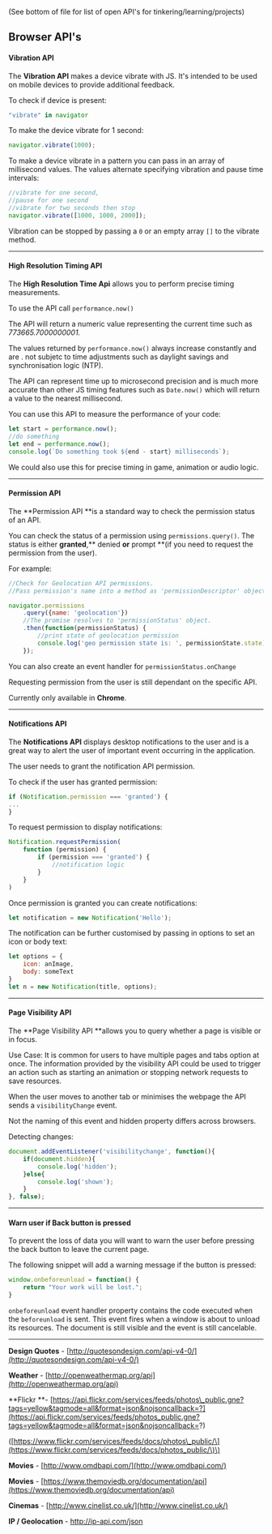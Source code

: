 \(See bottom of file for list of open API's for tinkering/learning/projects\)

## Browser API's

#### Vibration API

The **Vibration API** makes a device vibrate with JS. It's intended to be used on mobile devices to provide additional feedback.

To check if device is present:

```js
"vibrate" in navigator
```

To make the device vibrate for 1 second:

```js
navigator.vibrate(1000);
```

To make a device vibrate in a pattern you can pass in an array of millisecond values. The values alternate specifying vibration and pause time intervals:

```js
//vibrate for one second,
//pause for one second
//vibrate for two seconds then stop
navigator.vibrate([1000, 1000, 2000]);
```

Vibration can be stopped by passing a `0` or an empty array `[]` to the vibrate method.

---

#### High Resolution Timing API

The **High Resolution Time Api** allows you to perform precise timing measurements.

To use the API call `performance.now()`

The API will return a numeric value representing the current time such as _773665.7000000001._

The values returned by `performance.now()` always increase constantly and are . not subjetc to time adjustments such as daylight savings and synchronisation logic \(NTP\).

The API can represent time up to microsecond precision and is much more accurate than other JS timing features such as `Date.now()` which will return a value to the nearest millisecond.

You can use this API to measure the performance of your code:

```js
let start = performance.now();
//do something
let end = performance.now();
console.log(`Do something took ${end - start} milliseconds`);
```

We could also use this for precise timing in game, animation or audio logic.

---

#### Permission API

The **Permission API **is a standard way to check the permission status of an API.

You can check the status of a permission using `permissions.query()`. The status is either **granted**,** denied **or** prompt **\(if you need to request the permission from the user\).

For example:

```js
//Check for Geolocation API permissions.
//Pass permission's name into a method as 'permissionDescriptor' object.

navigator.permissions
    .query({name: 'geolocation'})
    //The promise resolves to 'permissionStatus' object.
    .then(function(permissionStatus) {
        //print state of geolocation permission
        console.log('geo permission state is: ', permissionState.state);
    });
```

You can also create an event handler for `permissionStatus.onChange`

Requesting permission from the user is still dependant on the specific API.

Currently only available in **Chrome**.

---

#### Notifications API

The **Notifications API** displays desktop notifications to the user and is a great way to alert the user of important event occurring in the application.

The user needs to grant the notification API permission.

To check if the user has granted permission:

```js
if (Notification.permission === 'granted') {
...
}
```

To request permission to display notifications:

```js
Notification.requestPermission(
    function (permission) {
        if (permission === 'granted') {
            //notification logic
        }
    }
)
```

Once permission is granted you can create notifications:

```js
let notification = new Notification('Hello');
```

The notification can be further customised by passing in options to set an icon or body text:

```js
let options = {
    icon: anImage,
    body: someText
}
let n = new Notification(title, options);
```

---

#### **Page Visibility API**

The **Page Visibility API **allows you to query whether a page is visible or in focus.

Use Case: It is common for users to have multiple pages and tabs option at once. The information provided by the visibility API could be used to trigger an action such as starting an animation or stopping network requests to save resources.

When the user moves to another tab or minimises the webpage the API sends a `visibilityChange` event.

Not the naming of this event and hidden property differs across browsers.

Detecting changes:

```js
document.addEventListener('visibilitychange', function(){
    if(document.hidden){
        console.log('hidden');
    }else{
        console.log('shown');
    }
}, false);
```

---

#### Warn user if Back button is pressed

To prevent the loss of data you will want to warn the user before pressing the back button to leave the current page.

The following snippet will add a warning message if the button is pressed:

```js
window.onbeforeunload = function() {
    return "Your work will be lost.";
}
```

`onbeforeunload` event handler property contains the code executed when the `beforeunload` is sent. This event fires when a window is about to unload its resources. The document is still visible and the event is still cancelable.

---

**Design Quotes** - [http://quotesondesign.com/api-v4-0/](http://quotesondesign.com/api-v4-0/)

**Weather** - [http://openweathermap.org/api](http://openweathermap.org/api)

**Flickr **- [https://api.flickr.com/services/feeds/photos\_public.gne?tags=yellow&tagmode=all&format=json&nojsoncallback=?](https://api.flickr.com/services/feeds/photos_public.gne?tags=yellow&tagmode=all&format=json&nojsoncallback=?)

\([https://www.flickr.com/services/feeds/docs/photos\_public/\](https://www.flickr.com/services/feeds/docs/photos_public/\)\)

**Movies** - [http://www.omdbapi.com/](http://www.omdbapi.com/)

**Movies** - [https://www.themoviedb.org/documentation/api](https://www.themoviedb.org/documentation/api)

**Cinemas** - [http://www.cinelist.co.uk/](http://www.cinelist.co.uk/)

**IP / Geolocation** - http://ip-api.com/json



